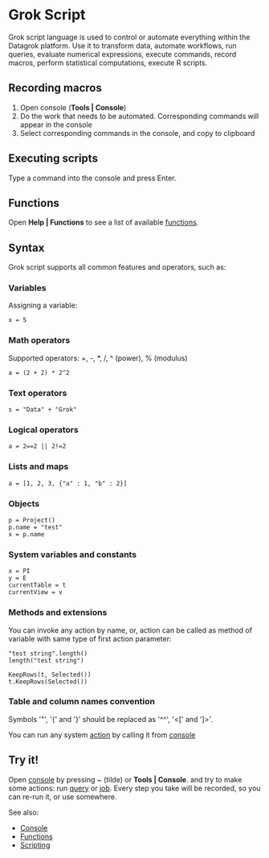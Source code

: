 <!-- TITLE: Grok Script -->
<!-- SUBTITLE: -->

# Grok Script

Grok script language is used to control or automate everything within 
the Datagrok platform. Use it to transform data, automate workflows, run queries,
evaluate numerical expressions, execute commands, record macros, 
perform statistical computations, execute R scripts.

## Recording macros

  1. Open console (**Tools | Console**) 
  2. Do the work that needs to be automated. Corresponding commands will appear in the console
  3. Select corresponding commands in the console, and copy to clipboard 

## Executing scripts

Type a command into the console and press Enter.

## Functions

Open **Help | Functions** to see a list of available [functions](functions/function.md).

## Syntax

Grok script supports all common features and operators, such as:

### Variables

Assigning a variable:

```
x = 5 
```

### Math operators

Supported operators: +, -, *, /, ^ (power), % (modulus)

```
a = (2 + 2) * 2^2
```

### Text operators
```
s = "Data" + "Grok"
```

### Logical operators
```
a = 2==2 || 2!=2
```

### Lists and maps
```
a = [1, 2, 3, {"a" : 1, "b" : 2}]
```

### Objects
```
p = Project()
p.name = "test"
x = p.name
```

### System variables and constants
```
x = PI
y = E
currentTable = t
currentView = v
```

### Methods and extensions
You can invoke any action by name, or, action can be called as method of variable with same 
type of first action parameter:
```
"test string".length()
length("test string")
```

```
KeepRows(t, Selected())
t.KeepRows(Selected())
```

### Table and column names convention

Symbols '"', '{' and '}' should be replaced as '^^', '<\[' and ']>'.

You can run any system [action](functions/function.md) by calling it from [console](navigation.md#console)

## Try it!

Open [console](navigation.md#console) by pressing ~ (tilde) or **Tools | Console**. and try to make some actions: 
run [query](../access/data-query.md) or [job](../access/data-job.md).
Every step you take will be recorded, so you can re-run it, or use somewhere.

See also:

  * [Console](navigation.md#console)
  * [Functions](functions/function.md)
  * [Scripting](../compute/scripting.md)
